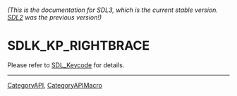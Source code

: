 ###### (This is the documentation for SDL3, which is the current stable version. [SDL2](https://wiki.libsdl.org/SDL2/) was the previous version!)
# SDLK_KP_RIGHTBRACE

Please refer to [SDL_Keycode](SDL_Keycode) for details.

----
[CategoryAPI](CategoryAPI), [CategoryAPIMacro](CategoryAPIMacro)

